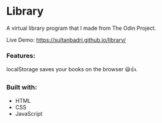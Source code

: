 # Library
A virtual library program that I made from The Odin Project. 

Live Demo: https://sultanbadri.github.io/library/

### Features:
localStorage saves your books on the browser 😃👍.

### Built with: 
 * HTML
 * CSS
 * JavaScript
